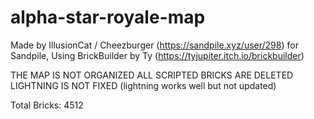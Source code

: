 # alpha-star-royale-map
Made by IllusionCat / Cheezburger (https://sandpile.xyz/user/298) for Sandpile, Using BrickBuilder by Ty (https://tyjupiter.itch.io/brickbuilder)

THE MAP IS NOT ORGANIZED
ALL SCRIPTED BRICKS ARE DELETED
LIGHTNING IS NOT FIXED (lightning works well but not updated)

Total Bricks: 4512
